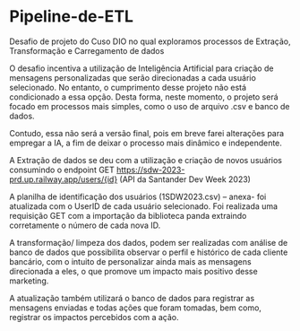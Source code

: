 # Pipeline-de-ETL
Desafio de projeto do Cuso DIO no qual exploramos processos de Extração, Transformação e Carregamento de dados

O desafio incentiva a utilização de Inteligência Artificial para criação de mensagens personalizadas que serão direcionadas a cada usuário selecionado. No entanto, o cumprimento desse projeto não está condicionado a essa opção. Desta forma, neste momento, o projeto será focado em processos mais simples, como o uso de arquivo .csv e banco de dados. 

Contudo, essa não será a versão final, pois em breve farei alterações para empregar a IA, a fim de deixar o processo mais dinâmico e independente.

A Extração de dados se deu com a utilização e criação de novos usuários consumindo o endpoint GET https://sdw-2023-prd.up.railway.app/users/{id} (API da Santander Dev Week 2023)

A planilha de identificação dos usuários (1SDW2023.csv) – anexa- foi atualizada com o UserID de cada usuário selecionado. 
Foi realizada uma requisição  GET com a importação da biblioteca panda extraindo corretamente o número de cada nova ID.

A transformação/ limpeza dos dados, podem ser realizadas com análise de banco de dados que possibilita observar o perfil e histórico de cada cliente bancário, com o intuito de personalizar ainda mais as mensagens direcionada a eles, o que promove um impacto mais positivo desse marketing.

A atualização também utilizará o banco de dados para registrar as mensagens enviadas e todas ações que foram tomadas, bem como, registrar os impactos percebidos com a ação.
